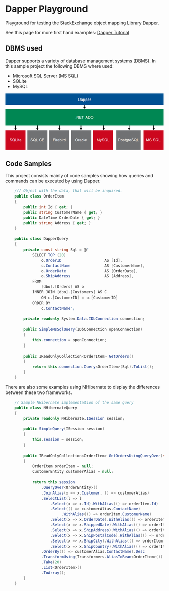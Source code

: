 # Dapper Playground

Playground for testing the StackExchange object mapping Library [Dapper](https://github.com/StackExchange/Dapper).

See this page for more first hand examples: [Dapper Tutorial](https://dapper-tutorial.net/dapper)

## DBMS used

Dapper supports a variety of database management systems (DBMS). In this sample project the following DBMS where used:

* Microsoft SQL Server (MS SQL)
* SQLite
* MySQL

![DBMS used](./doc/InvolvedDBMS.png)

## Code Samples

This project consists mainly of code samples showing how queries and commands can be executed by using Dapper.

``` c#
    /// Object with the data, that will be inquired.
    public class OrderItem
    {
        public int Id { get; }
        public string CustomerName { get; }
        public DateTime OrderDate { get; }
        public string Address { get; }
    }

    public class DapperQuery
    {
        private const string Sql = @"
            SELECT TOP (20)
                o.OrderID                   AS [Id],
                c.ContactName               AS [CustomerName],
                o.OrderDate                 AS [OrderDate],
                o.ShipAddress               AS [Address],
            FROM
                [dbo].[Orders] AS o
            INNER JOIN [dbo].[Customers] AS C
                ON c.[CustomerID] = o.[CustomerID]
            ORDER BY
                c.ContactName";

        private readonly System.Data.IDbConnection connection;

        public SimpleMsSqlQuery(IDbConnection openConnection)
        {
            this.connection = openConnection;
        }

        public IReadOnlyCollection<OrderItem> GetOrders()
        {
            return this.connection.Query<OrderItem>(Sql).ToList();
        }
    }
```

There are also some examples using NHibernate to display the differences between these two frameworks.

``` c#
    // Sample NHibernate implementation of the same query
    public class NHibernateQuery
    {
        private readonly NHibernate.ISession session;

        public SimpleQuery(ISession session)
        {
            this.session = session;
        }

        public IReadOnlyCollection<OrderItem> GetOrdersUsingQueryOver(string customerNameContains)
        {
            OrderItem orderItem = null;
            CustomerEntity customerAlias = null;

            return this.session
                .QueryOver<OrderEntity>()
                .JoinAlias(x => x.Customer, () => customerAlias)
                .SelectList(l => l
                    .Select(x => x.Id).WithAlias(() => orderItem.Id)
                    .Select(() => customerAlias.ContactName)
                         .WithAlias(() => orderItem.CustomerName)
                    .Select(x => x.OrderDate).WithAlias(() => orderItem.OrderDate)
                    .Select(x => x.ShippedDate).WithAlias(() => orderItem.ShippedDate)
                    .Select(x => x.ShipAddress).WithAlias(() => orderItem.Address)
                    .Select(x => x.ShipPostalCode).WithAlias(() => orderItem.PostCode)
                    .Select(x => x.ShipCity).WithAlias(() => orderItem.City)
                    .Select(x => x.ShipCountry).WithAlias(() => orderItem.Country))
                .OrderBy(() => customerAlias.ContactName).Desc
                .TransformUsing(Transformers.AliasToBean<OrderItem>())
                .Take(20)
                .List<OrderItem>()
                .ToArray();
        }
    }
```